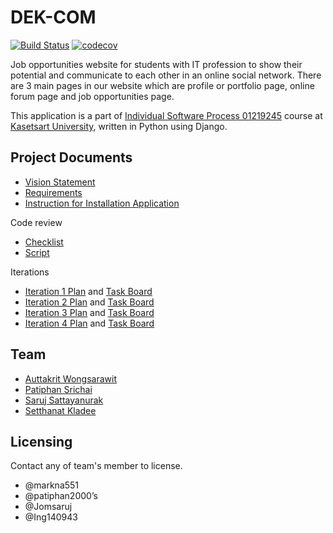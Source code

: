 # DEK-COM
[![Build Status](https://travis-ci.com/Jomsaruj/DEK-COM.svg?branch=unittest_and_travis)](https://travis-ci.com/github/Jomsaruj/DEK-COM)
[![codecov](https://codecov.io/gh/Jomsaruj/DEK-COM/branch/unittest_and_travis/graph/badge.svg?token=KQQE46PTX7)](https://codecov.io/gh/Jomsaruj/DEK-COM)

Job opportunities website for students with IT profession to show their potential and communicate to each other in an online social network. There are 3 main pages in our website which are profile or portfolio page, online forum page and job opportunities page.

This application is a part of [Individual Software Process 01219245](https://cpske.github.io/ISP/) course at [Kasetsart University](https://ku.ac.th/th), written in Python using Django. 

## Project Documents

* [Vision Statement](../../wiki/Vision%20of%20DEK%20COM%20application)
* [Requirements](../../wiki/Requirements)
* [Instruction for Installation Application](https://github.com/Jomsaruj/DEK-COM/wiki/Instruction-for-Install-Application)

Code review
* [Checklist](../../wiki/Code%20Review%20Checklist)
* [Script](../../wiki/Code%20Review%20Script)

Iterations
* [Iteration 1 Plan](../../wiki/Iteration%201%20Plan) and [Task Board](../../projects/1)
* [Iteration 2 Plan](../../wiki/Iteration-2-Plan) and [Task Board](../../projects/2)
* [Iteration 3 Plan](../../wiki/Iteration%203%20Plan) and [Task Board](../../projects/3)
* [Iteration 4 Plan](../../wiki/Iteration%203%20Plan) and [Task Board](../../projects/4)

## Team
* [Auttakrit Wongsarawit](https://github.com/markna551) 
* [Patiphan Srichai](https://github.com/patiphan2000) 
* [Saruj Sattayanurak](https://github.com/Jomsaruj) 
* [Setthanat Kladee](https://github.com/Ing140943) 

## Licensing
Contact any of team's member to license.
* @markna551
* @patiphan2000’s
* @Jomsaruj
* @Ing140943
